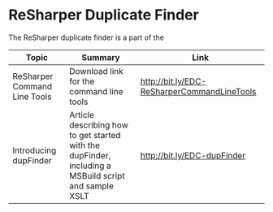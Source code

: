 # ReSharper Duplicate Finder #

The ReSharper duplicate finder is a part of the 

| Topic                        | Summary                                  | Link                                        |
|------------------------------|------------------------------------------|---------------------------------------------|
| ReSharper Command Line Tools | Download link for the command line tools | http://bit.ly/EDC-ReSharperCommandLineTools |
| Introducing dupFinder | Article describing how to get started with the dupFinder, including a MSBuild script and sample XSLT | http://bit.ly/EDC-dupFinder |


